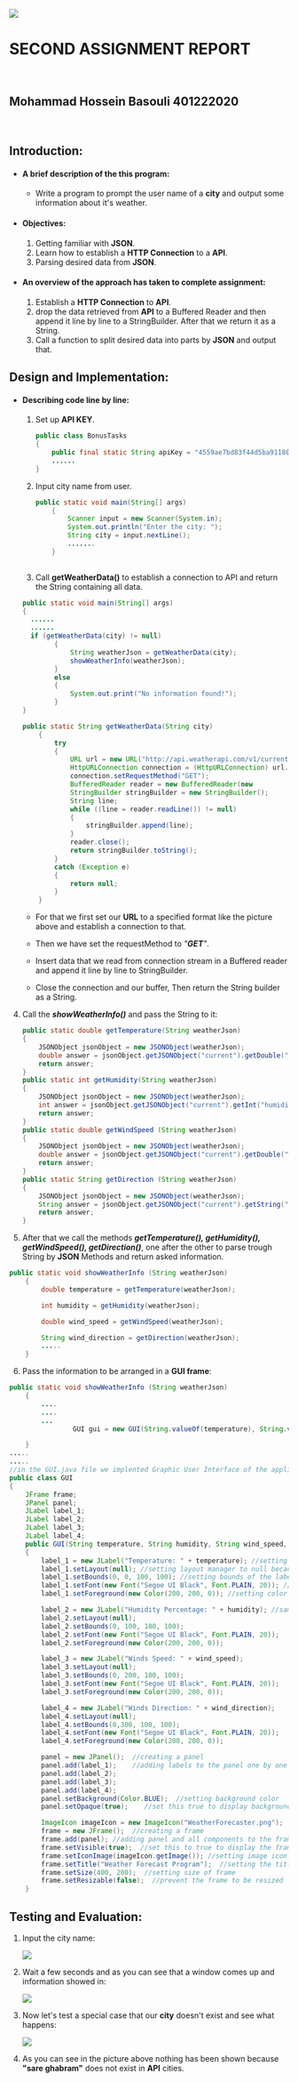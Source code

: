 ![](Resources\image-20230225235244334.png)

# 					  					  SECOND ASSIGNMENT REPORT

​						

## 												 						  Mohammad Hossein Basouli     401222020



​									



















## **Introduction:**

- #### **A brief description of the this program:**
  
  - Write a program to prompt the user name of a **city** and output some information about it's weather.
- #### **Objectives:**
  
  1. Getting familiar with **JSON**.
  2. Learn how to establish a **HTTP Connection** to a **API**.
  3. Parsing desired data from **JSON**.
- #### **An overview of the approach has taken to complete assignment:**
  
  1. Establish a **HTTP Connection** to **API**.
  2. drop the data retrieved from **API** to a Buffered Reader and then append it line by line to a StringBuilder. After that we return it as a String.
  3. Call a function to split desired data into parts by **JSON** and output that.



## **Design and Implementation:**

- #### **Describing code line by line:**

  1. Set up **API KEY**.

     ```java
     public class BonusTasks
     {
         public final static String apiKey = "4559ae7bd83f44d5ba911803232502";
         ......
     }
     ```

     

    2. Input city name from user.

       

       ```java
       public static void main(String[] args)
           {
               Scanner input = new Scanner(System.in);
               System.out.println("Enter the city: ");
               String city = input.nextLine();
               .......
           }
          
       ```
  
  
  
  
  
  3. Call **getWeatherData()** to establish a connection to API and return the String containing all data.
  
  
  
  ```java
  public static void main(String[] args)
  {
  	......
  	......
  	if (getWeatherData(city) != null)
          {
              String weatherJson = getWeatherData(city);
              showWeatherInfo(weatherJson);
          }
          else
          {
              System.out.print("No information found!");
          }
  }
  
  public static String getWeatherData(String city)
      {
          try
          {
              URL url = new URL("http://api.weatherapi.com/v1/current.json?key=" + apiKey + "&q=" + city);
              HttpURLConnection connection = (HttpURLConnection) url.openConnection();
              connection.setRequestMethod("GET");
              BufferedReader reader = new BufferedReader(new 					InputStreamReader(connection.getInputStream()));
              StringBuilder stringBuilder = new StringBuilder();
              String line;
              while ((line = reader.readLine()) != null)
              {
                  stringBuilder.append(line);
              }
              reader.close();
              return stringBuilder.toString();
          }
          catch (Exception e)
          {
              return null;
          }
      }
  ```
  
  
  
  
  
  - For that we first set our **URL** to a specified format like the picture above and establish a connection to that.
  
  - Then  we have set the requestMethod to *"**GET**"*.
  
  - Insert data that we read from connection stream in a Buffered reader and append it line by line to StringBuilder.
  
  - Close the connection and our buffer, Then return the String builder as a String.
  
    

4. Call the ***showWeatherInfo()*** and pass the String to it:

   

   ```java
   public static double getTemperature(String weatherJson)
   {
       JSONObject jsonObject = new JSONObject(weatherJson);
       double answer = jsonObject.getJSONObject("current").getDouble("temp_c");
       return answer;
   }
   public static int getHumidity(String weatherJson)
   {
       JSONObject jsonObject = new JSONObject(weatherJson);
       int answer = jsonObject.getJSONObject("current").getInt("humidity");
       return answer;
   }
   public static double getWindSpeed (String weatherJson)
   {
       JSONObject jsonObject = new JSONObject(weatherJson);
       double answer = jsonObject.getJSONObject("current").getDouble("wind_kph");
       return answer;
   }
   public static String getDirection (String weatherJson)
   {
       JSONObject jsonObject = new JSONObject(weatherJson);
       String answer = jsonObject.getJSONObject("current").getString("wind_dir");
       return answer;
   }
   ```





5. After that we call the methods ***getTemperature(), getHumidity(), getWindSpeed(), getDirection()***,  one after the other to parse trough String by **JSON** Methods and return asked information. 



```java
public static void showWeatherInfo (String weatherJson)
    {
        double temperature = getTemperature(weatherJson);

        int humidity = getHumidity(weatherJson);

        double wind_speed = getWindSpeed(weatherJson);

        String wind_direction = getDirection(weatherJson);
        .....
    }
```



6. Pass the information to be arranged in a **GUI frame**:

```java
public static void showWeatherInfo (String weatherJson)
    {
        ....
        ....
        ...
                GUI gui = new GUI(String.valueOf(temperature), String.valueOf(humidity), String.valueOf(wind_speed), wind_direction);

    }
.....
.....
//in the GUI.java file we implented Graphic User Interface of the application
public class GUI
{
    JFrame frame;
    JPanel panel;
    JLabel label_1;
    JLabel label_2;
    JLabel label_3;
    JLabel label_4;
    public GUI(String temperature, String humidity, String wind_speed, String wind_direction)
    {
        label_1 = new JLabel("Temperature: " + temperature); //setting text of the label
        label_1.setLayout(null); //setting layout manager to null because we want to set positions manually
        label_1.setBounds(0, 0, 100, 100); //setting bounds of the label
        label_1.setFont(new Font("Segoe UI Black", Font.PLAIN, 20)); //setting style of the text
        label_1.setForeground(new Color(200, 200, 0)); //setting color of the text

        label_2 = new JLabel("Humidity Percentage: " + humidity); //same as above
        label_2.setLayout(null);                                                
        label_2.setBounds(0, 100, 100, 100);                  
        label_2.setFont(new Font("Segoe UI Black", Font.PLAIN, 20)); 
        label_2.setForeground(new Color(200, 200, 0));                 

        label_3 = new JLabel("Winds Speed: " + wind_speed);
        label_3.setLayout(null);
        label_3.setBounds(0, 200, 100, 100);
        label_3.setFont(new Font("Segoe UI Black", Font.PLAIN, 20));
        label_3.setForeground(new Color(200, 200, 0));

        label_4 = new JLabel("Winds Direction: " + wind_direction);
        label_4.setLayout(null);
        label_4.setBounds(0,300, 100, 100);
        label_4.setFont(new Font("Segoe UI Black", Font.PLAIN, 20));
        label_4.setForeground(new Color(200, 200, 0));

        panel = new JPanel();  //creating a panel
        panel.add(label_1);    //adding labels to the panel one by one
        panel.add(label_2);
        panel.add(label_3);
        panel.add(label_4);
        panel.setBackground(Color.BLUE);  //setting background color
        panel.setOpaque(true);    //set this true to display background color

        ImageIcon imageIcon = new ImageIcon("WeatherForecaster.png");   //creating frame icon
        frame = new JFrame();  //creating a frame
        frame.add(panel); //adding panel and all components to the frame
        frame.setVisible(true);  //set this to true to display the frame
        frame.setIconImage(imageIcon.getImage()); //setting image icon
        frame.setTitle("Weather Forecast Program");  //setting the title text
        frame.setSize(400, 200);  //setting size of frame
        frame.setResizable(false);  //prevent the frame to be resized
    }
```

## **Testing and Evaluation:**

1. Input the city name:

   

   ![](Resources\image-20230227040832729.png)

2. Wait a few seconds and as you can see that a window comes up and information showed in:

   ![](Resources\image-20230301214457442.png)

3. Now let's test a special case that our **city** doesn't exist and see what happens:

   ![](Resources\image-20230227041212738.png)		

4. As you can see in the picture above nothing has been shown because **"sare ghabram"** does not exist in **API** cities.